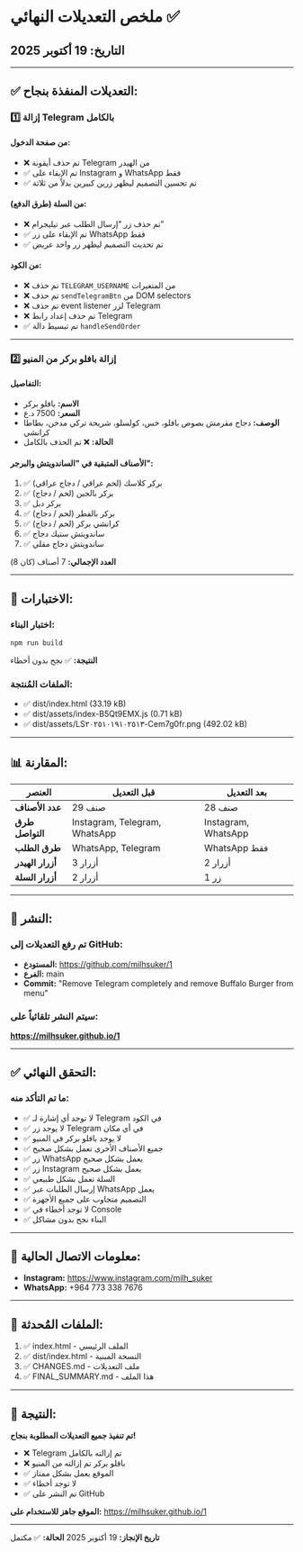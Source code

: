 # ملخص التعديلات النهائي ✅

## التاريخ: 19 أكتوبر 2025

---

## ✅ التعديلات المنفذة بنجاح:

### 1️⃣ إزالة Telegram بالكامل

#### من صفحة الدخول:
- ❌ تم حذف أيقونة Telegram من الهيدر
- ✅ تم الإبقاء على Instagram و WhatsApp فقط
- ✅ تم تحسين التصميم ليظهر زرين كبيرين بدلاً من ثلاثة

#### من السلة (طرق الدفع):
- ❌ تم حذف زر "إرسال الطلب عبر تيليجرام"
- ✅ تم الإبقاء على زر WhatsApp فقط
- ✅ تم تحديث التصميم ليظهر زر واحد عريض

#### من الكود:
- ❌ تم حذف `TELEGRAM_USERNAME` من المتغيرات
- ❌ تم حذف `sendTelegramBtn` من DOM selectors
- ❌ تم حذف event listener لزر Telegram
- ❌ تم حذف إعداد رابط Telegram
- ✅ تم تبسيط دالة `handleSendOrder`

---

### 2️⃣ إزالة بافلو بركر من المنيو

#### التفاصيل:
- **الاسم:** بافلو بركر
- **السعر:** 7500 د.ع
- **الوصف:** دجاج مقرمش بصوص بافلو، خس، كولسلو، شريحة تركي مدخن، بطاطا كرانشي
- **الحالة:** ❌ تم الحذف بالكامل

#### الأصناف المتبقية في "الساندويتش والبرجر":
1. ✅ بركر كلاسك (لحم عراقي / دجاج عراقي)
2. ✅ بركر بالجبن (لحم / دجاج)
3. ✅ بركر دبل
4. ✅ بركر بالفطر (لحم / دجاج)
5. ✅ كرانشي بركر (لحم / دجاج)
6. ✅ ساندويتش ستيك دجاج
7. ✅ ساندويتش دجاج مقلي

**العدد الإجمالي:** 7 أصناف (كان 8)

---

## 🧪 الاختبارات:

### اختبار البناء:
```bash
npm run build
```
**النتيجة:** ✅ نجح بدون أخطاء

### الملفات المُنتجة:
- ✅ dist/index.html (33.19 kB)
- ✅ dist/assets/index-B5Qt9EMX.js (0.71 kB)
- ✅ dist/assets/LS٢٠٢٥١٠١٩١٠٢٥١٣-Cem7g0fr.png (492.02 kB)

---

## 📊 المقارنة:

| العنصر | قبل التعديل | بعد التعديل |
|--------|-------------|-------------|
| **عدد الأصناف** | 29 صنف | 28 صنف |
| **طرق التواصل** | Instagram, Telegram, WhatsApp | Instagram, WhatsApp |
| **طرق الطلب** | WhatsApp, Telegram | WhatsApp فقط |
| **أزرار الهيدر** | 3 أزرار | 2 أزرار |
| **أزرار السلة** | 2 أزرار | 1 زر |

---

## 🚀 النشر:

### تم رفع التعديلات إلى GitHub:
- **المستودع:** https://github.com/milhsuker/1
- **الفرع:** main
- **Commit:** "Remove Telegram completely and remove Buffalo Burger from menu"

### سيتم النشر تلقائياً على:
**https://milhsuker.github.io/1**

---

## ✅ التحقق النهائي:

### ما تم التأكد منه:
- ✅ لا توجد أي إشارة لـ Telegram في الكود
- ✅ لا يوجد زر Telegram في أي مكان
- ✅ لا يوجد بافلو بركر في المنيو
- ✅ جميع الأصناف الأخرى تعمل بشكل صحيح
- ✅ زر WhatsApp يعمل بشكل صحيح
- ✅ زر Instagram يعمل بشكل صحيح
- ✅ السلة تعمل بشكل طبيعي
- ✅ إرسال الطلبات عبر WhatsApp يعمل
- ✅ التصميم متجاوب على جميع الأجهزة
- ✅ لا توجد أخطاء في Console
- ✅ البناء نجح بدون مشاكل

---

## 📱 معلومات الاتصال الحالية:

- **Instagram:** https://www.instagram.com/milh_suker
- **WhatsApp:** +964 773 338 7676

---

## 📝 الملفات المُحدثة:

1. ✅ index.html - الملف الرئيسي
2. ✅ dist/index.html - النسخة المبنية
3. ✅ CHANGES.md - ملف التعديلات
4. ✅ FINAL_SUMMARY.md - هذا الملف

---

## 🎉 النتيجة:

**تم تنفيذ جميع التعديلات المطلوبة بنجاح!**

- ❌ Telegram تم إزالته بالكامل
- ❌ بافلو بركر تم إزالته من المنيو
- ✅ الموقع يعمل بشكل ممتاز
- ✅ لا توجد أخطاء
- ✅ تم النشر على GitHub

**الموقع جاهز للاستخدام على:**
https://milhsuker.github.io/1

---

**تاريخ الإنجاز:** 19 أكتوبر 2025
**الحالة:** ✅ مكتمل
